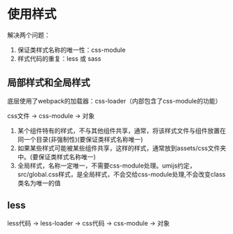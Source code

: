 # 使用样式

解决两个问题：

1. 保证类样式名称的唯一性：css-module
2. 样式代码的重复：less 或 sass

## 局部样式和全局样式

底层使用了webpack的加载器：css-loader（内部包含了css-module的功能）

css文件 -> css-module -> 对象

1. 某个组件特有的样式，不与其他组件共享，通常，将该样式文件与组件放置在同一个目录(非强制性)(要保证类样式名称唯一)
2. 如果某些样式可能被某些组件共享，这样的样式，通常放到assets/css文件夹中。(要保证类样式名称唯一)
3. 全局样式，名称一定唯一，不需要css-module处理。umijs约定，src/global.css样式，是全局样式，不会交给css-module处理,不会改变class类名为唯一的值

## less

less代码 -> less-loader -> css代码 -> css-module -> 对象